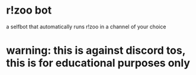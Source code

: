 # r!zoo bot
a selfbot that automatically runs r!zoo in a channel of your choice

# warning: this is against discord tos, this is for educational purposes only
